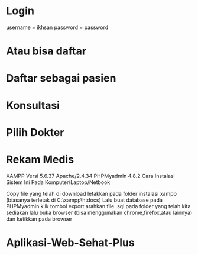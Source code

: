 Login
=================
username = ikhsan
password = password

Atau bisa daftar
=================
Daftar sebagai pasien
=================
Konsultasi
=================
Pilih Dokter
=================
Rekam Medis
=================


XAMPP Versi 5.6.37 Apache/2.4.34 PHPMyadmin 4.8.2 Cara Instalasi Sistem Ini Pada Komputer/Laptop/Netbook

Copy file yang telah di download letakkan pada folder instalasi xampp (biasanya terletak di C:\xampp\htdocs) 
Lalu buat database pada PHPMyadmin klik tombol export arahkan file .sql pada folder yang telah kita sediakan
lalu buka browser (bisa menggunakan chrome,firefox,atau lainnya) dan ketikkan pada browser
# Aplikasi-Web-Sehat-Plus
